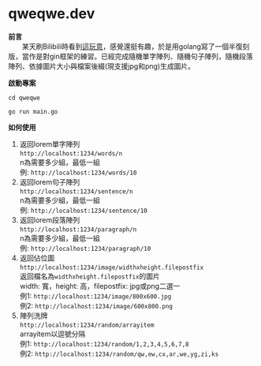 # qweqwe.dev

**前言**<br>
 　　某天刷Bilibili時看到[這玩意](https://www.bilibili.com/video/BV1hv411G7iH)，感覺還挺有趣，於是用golang寫了一個半復刻版，當作是對gin框架的練習。已經完成隨機單字陣列、隨機句子陣列，隨機段落陣列、依據圖片大小與檔案後綴(現支援jpg和png)生成圖片。

**啟動專案**

```
cd qweqwe

go run main.go
```

**如何使用**

1. 返回lorem單字陣列<br>
    ``http://localhost:1234/words/n``<br>
    n為需要多少組，最低一組<br>
    例: ``http://localhost:1234/words/10``<br>
2. 返回lorem句子陣列<br>
    ``http://localhost:1234/sentence/n``<br>
    n為需要多少組，最低一組<br>
    例: ``http://localhost:1234/sentence/10``<br>
3. 返回lorem段落陣列<br>
    ``http://localhost:1234/paragraph/n``<br>
    n為需要多少組，最低一組<br>
    例: ``http://localhost:1234/paragraph/10``<br>
4. 返回佔位圖<br>
    ``http://localhost:1234/image/widthxheight.filepostfix``<br>
    返回檔名為``widthxheight.filepostfix``的圖片<br>
    width: 寬，height: 高，filepostfix: jpg或png二選一<br>
    例1: ``http://localhost:1234/image/800x600.jpg``<br>
    例2: ``http://localhost:1234/image/600x800.png``<br>
5. 陣列洗牌<br>
    ``http://localhost:1234/random/arrayitem``<br>
    arrayitem以逗號分隔<br>
    例1: ``http://localhost:1234/random/1,2,3,4,5,6,7,8``<br>
    例2: ``http://localhost:1234/random/qw,ew,cx,ar,we,yg,zi,ks``<br>